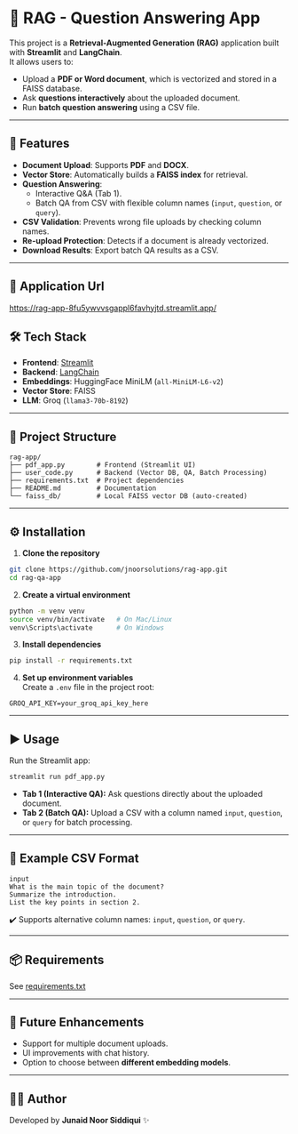 # 📘 RAG - Question Answering App  

This project is a **Retrieval-Augmented Generation (RAG)** application built with **Streamlit** and **LangChain**.  
It allows users to:  
- Upload a **PDF or Word document**, which is vectorized and stored in a FAISS database.  
- Ask **questions interactively** about the uploaded document.  
- Run **batch question answering** using a CSV file.  

---

## 🚀 Features  
- **Document Upload**: Supports **PDF** and **DOCX**.  
- **Vector Store**: Automatically builds a **FAISS index** for retrieval.  
- **Question Answering**:  
  - Interactive Q&A (Tab 1).  
  - Batch QA from CSV with flexible column names (`input`, `question`, or `query`).  
- **CSV Validation**: Prevents wrong file uploads by checking column names.  
- **Re-upload Protection**: Detects if a document is already vectorized.  
- **Download Results**: Export batch QA results as a CSV.  

---

## 🧪 Application Url
https://rag-app-8fu5ywvvsgappl6favhyjtd.streamlit.app/

## 🛠️ Tech Stack  
- **Frontend**: [Streamlit](https://streamlit.io/)  
- **Backend**: [LangChain](https://www.langchain.com/)  
- **Embeddings**: HuggingFace MiniLM (`all-MiniLM-L6-v2`)  
- **Vector Store**: FAISS  
- **LLM**: Groq (`llama3-70b-8192`)  

---

## 📂 Project Structure  
```
rag-app/
├── pdf_app.py        # Frontend (Streamlit UI)
├── user_code.py      # Backend (Vector DB, QA, Batch Processing)
├── requirements.txt  # Project dependencies
├── README.md         # Documentation
└── faiss_db/         # Local FAISS vector DB (auto-created)
```

---

## ⚙️ Installation  

1. **Clone the repository**  
```bash
git clone https://github.com/jnoorsolutions/rag-app.git
cd rag-qa-app
```

2. **Create a virtual environment**  
```bash
python -m venv venv
source venv/bin/activate   # On Mac/Linux
venv\Scripts\activate      # On Windows
```

3. **Install dependencies**  
```bash
pip install -r requirements.txt
```

4. **Set up environment variables**  
Create a `.env` file in the project root:  
```
GROQ_API_KEY=your_groq_api_key_here
```

---

## ▶️ Usage  

Run the Streamlit app:  
```bash
streamlit run pdf_app.py
```

- **Tab 1 (Interactive QA):** Ask questions directly about the uploaded document.  
- **Tab 2 (Batch QA):** Upload a CSV with a column named `input`, `question`, or `query` for batch processing.  

---

## 📝 Example CSV Format  
```csv
input
What is the main topic of the document?
Summarize the introduction.
List the key points in section 2.
```

✔️ Supports alternative column names: `input`, `question`, or `query`.  

---

## 📦 Requirements  

See [requirements.txt](./requirements.txt)  

---

## 🔮 Future Enhancements  
- Support for multiple document uploads.  
- UI improvements with chat history.  
- Option to choose between **different embedding models**.  

---

## 👨‍💻 Author  
Developed by **Junaid Noor Siddiqui** ✨  
